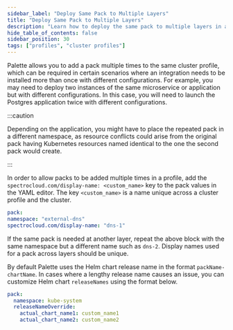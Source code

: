 ```yaml
---
sidebar_label: "Deploy Same Pack to Multiple Layers"
title: "Deploy Same Pack to Multiple Layers"
description: "Learn how to deploy the same pack to multiple layers in a Palette cluster profile."
hide_table_of_contents: false
sidebar_position: 30
tags: ["profiles", "cluster profiles"]
---
```




Palette allows you to add a pack multiple times to the same cluster profile, which can be required in certain scenarios where an integration needs to be installed more than once with different configurations. For example, you may need to deploy two instances of the same microservice or application but with different configurations. In this case, you will need to launch the Postgres application twice with different configurations.

:::caution

Depending on the application, you might have to place the repeated pack in a different namespace, as resource conflicts could arise from the original pack having Kubernetes resources named identical to the one the second pack would create.

:::

In order to allow packs to be added multiple times in a profile, add the `spectrocloud.com/display-name: <custom_name>` key to the pack values in the YAML editor. The key `<custom_name>` is a name unique across a cluster profile and the cluster.

```yaml hideClipboard
pack:
namespace: "external-dns"
spectrocloud.com/display-name: "dns-1"
```

If the same pack is needed at another layer, repeat the above block with the same namespace but a different name such as `dns-2`. Display names used for a pack across layers should be unique. 

By default Palette uses the Helm chart release name in the format `packName-chartName`. In cases where a lengthy release name causes an issue, you can customize Helm chart `releaseNames` using the format below.

```yaml hideClipboard
pack:
  namespace: kube-system
  releaseNameOverride:
    actual_chart_name1: custom_name1
    actual_chart_name2: custom_name2
```